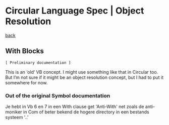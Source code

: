 ﻿Circular Language Spec | Object Resolution
==========================================

[back](./)

With Blocks
-----------

`[ Preliminary documentation ]`

This is an ‘old’ VB concept. I might use something like that in Circular too. But I’m not sure if it might be an object resolution concept, but I had to put it somewhere for now.

### Out of the original Symbol documentation

Je hebt in Vb 6 en 7 in een With clause get 'Anti-With' net zoals de anti-moniker in Com of beter bekend de hogere directory in een bestands systeem '..'